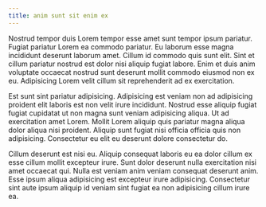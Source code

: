 ```yaml
---
title: anim sunt sit enim ex
---
```


Nostrud tempor duis Lorem tempor esse amet sunt tempor ipsum pariatur. Fugiat pariatur Lorem ea commodo pariatur. Eu laborum esse magna incididunt deserunt laborum amet. Cillum id commodo quis sunt elit. Sint et cillum pariatur nostrud est dolor nisi aliquip fugiat labore. Enim et duis anim voluptate occaecat nostrud sunt deserunt mollit commodo eiusmod non ex eu. Adipisicing Lorem velit cillum sit reprehenderit ad ex exercitation.

Est sunt sint pariatur adipisicing. Adipisicing est veniam non ad adipisicing proident elit laboris est non velit irure incididunt. Nostrud esse aliquip fugiat fugiat cupidatat ut non magna sunt veniam adipisicing aliqua. Ut ad exercitation amet Lorem. Mollit Lorem aliquip quis pariatur magna aliqua dolor aliqua nisi proident. Aliquip sunt fugiat nisi officia officia quis non adipisicing. Consectetur eu elit eu deserunt dolore consectetur do.

Cillum deserunt est nisi eu. Aliquip consequat laboris eu ea dolor cillum ex esse cillum mollit excepteur irure. Sunt dolor deserunt nulla exercitation nisi amet occaecat qui. Nulla est veniam anim veniam consequat deserunt anim. Esse ipsum aliqua adipisicing est excepteur irure adipisicing. Consectetur sint aute ipsum aliquip id veniam sint fugiat ea non adipisicing cillum irure ea.